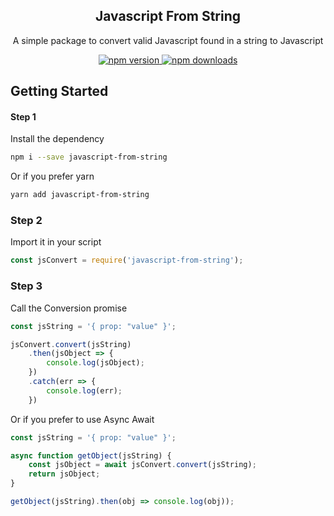 <h2 align="center">Javascript From String</h2>

<p align="center">A simple package to convert valid Javascript found in a string to Javascript</p>

<p align="center">
  <a href="https://www.npmjs.com/package/javascript-from-string">
    <img alt="npm version" src="https://img.shields.io/npm/v/javascript-from-string.svg?style=flat-square">
  </a>
  <a href="https://www.npmjs.com/package/javascript-from-string">
    <img alt="npm downloads" src="https://img.shields.io/npm/dm/javascript-from-string.svg?style=flat-square">
  </a>
</p>

## Getting Started

#### Step 1

Install the dependency
```bash
npm i --save javascript-from-string
```
Or if you prefer yarn
```bash
yarn add javascript-from-string
```

### Step 2 
Import it in your script
```js
const jsConvert = require('javascript-from-string');
```

### Step 3
Call the Conversion promise
```js
const jsString = '{ prop: "value" }';

jsConvert.convert(jsString)
    .then(jsObject => {
        console.log(jsObject);
    })
    .catch(err => {
        console.log(err);
    })
```

Or if you prefer to use Async Await
```js
const jsString = '{ prop: "value" }';

async function getObject(jsString) {
    const jsObject = await jsConvert.convert(jsString);
    return jsObject;
}

getObject(jsString).then(obj => console.log(obj));
```